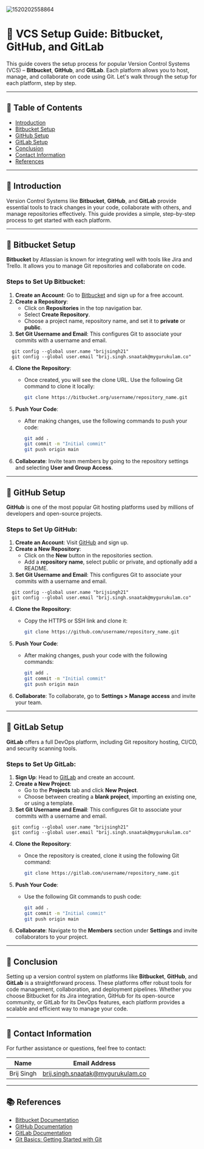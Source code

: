 ![1520202558864](https://github.com/user-attachments/assets/34b92e29-e69b-42b3-a553-2d6ed95afa3c)



# 🌟 VCS Setup Guide: Bitbucket, GitHub, and GitLab

This guide covers the setup process for popular Version Control Systems (VCS) – **Bitbucket**, **GitHub**, and **GitLab**. Each platform allows you to host, manage, and collaborate on code using Git. Let's walk through the setup for each platform, step by step.

---

## 📑 Table of Contents
- [Introduction](#introduction)
- [Bitbucket Setup](#bitbucket-setup)
- [GitHub Setup](#github-setup)
- [GitLab Setup](#gitlab-setup)
- [Conclusion](#conclusion)
- [Contact Information](#contact-information)
- [References](#references)

---

## 🔧 Introduction

Version Control Systems like **Bitbucket**, **GitHub**, and **GitLab** provide essential tools to track changes in your code, collaborate with others, and manage repositories effectively. This guide provides a simple, step-by-step process to get started with each platform.

---

## 🧰 Bitbucket Setup

**Bitbucket** by Atlassian is known for integrating well with tools like Jira and Trello. It allows you to manage Git repositories and collaborate on code.

### Steps to Set Up Bitbucket:
1. **Create an Account**: Go to [Bitbucket](https://bitbucket.org/) and sign up for a free account.
2. **Create a Repository**:
   - Click on **Repositories** in the top navigation bar.
   - Select **Create Repository**.
   - Choose a project name, repository name, and set it to **private** or **public**.
3. **Set Git Username and Email**:
    This configures Git to associate your commits with a username and email.
 ```
   git config --global user.name "brijsingh21"
   git config --global user.email "brij.singh.snaatak@mygurukulam.co"
   ```
4. **Clone the Repository**:
   - Once created, you will see the clone URL. Use the following Git command to clone it locally:
     ```bash
     git clone https://bitbucket.org/username/repository_name.git
     ```
5. **Push Your Code**:
   - After making changes, use the following commands to push your code:
     ```bash
     git add .
     git commit -m "Initial commit"
     git push origin main
     ```

6. **Collaborate**: Invite team members by going to the repository settings and selecting **User and Group Access**.

---

## 🐙 GitHub Setup

**GitHub** is one of the most popular Git hosting platforms used by millions of developers and open-source projects.

### Steps to Set Up GitHub:
1. **Create an Account**: Visit [GitHub](https://github.com/) and sign up.
2. **Create a New Repository**:
   - Click on the **New** button in the repositories section.
   - Add a **repository name**, select public or private, and optionally add a README.
3. **Set Git Username and Email**:
    This configures Git to associate your commits with a username and email.
 ```
   git config --global user.name "brijsingh21"
   git config --global user.email "brij.singh.snaatak@mygurukulam.co"
   ```
4. **Clone the Repository**:
   - Copy the HTTPS or SSH link and clone it:
     ```bash
     git clone https://github.com/username/repository_name.git
     ```
5. **Push Your Code**:
   - After making changes, push your code with the following commands:
     ```bash
     git add .
     git commit -m "Initial commit"
     git push origin main
     ```

6. **Collaborate**: To collaborate, go to **Settings > Manage access** and invite your team.

---

## 🦊 GitLab Setup

**GitLab** offers a full DevOps platform, including Git repository hosting, CI/CD, and security scanning tools.

### Steps to Set Up GitLab:
1. **Sign Up**: Head to [GitLab](https://gitlab.com/) and create an account.
2. **Create a New Project**:
   - Go to the **Projects** tab and click **New Project**.
   - Choose between creating a **blank project**, importing an existing one, or using a template.
3. **Set Git Username and Email**:
    This configures Git to associate your commits with a username and email.
 ```
   git config --global user.name "brijsingh21"
   git config --global user.email "brij.singh.snaatak@mygurukulam.co"
   ```
4. **Clone the Repository**:
   - Once the repository is created, clone it using the following Git command:
     ```bash
     git clone https://gitlab.com/username/repository_name.git
     ```
5. **Push Your Code**:
   - Use the following Git commands to push code:
     ```bash
     git add .
     git commit -m "Initial commit"
     git push origin main
     ```

6. **Collaborate**: Navigate to the **Members** section under **Settings** and invite collaborators to your project.

---

## 📝 Conclusion

Setting up a version control system on platforms like **Bitbucket**, **GitHub**, and **GitLab** is a straightforward process. These platforms offer robust tools for code management, collaboration, and deployment pipelines. Whether you choose Bitbucket for its Jira integration, GitHub for its open-source community, or GitLab for its DevOps features, each platform provides a scalable and efficient way to manage your code.

---

## 📧 Contact Information

For further assistance or questions, feel free to contact:

| Name         | Email Address                      |
|--------------|------------------------------------|
| Brij Singh   | brij.singh.snaatak@mygurukulam.co  |

---

## 📚 References

- [Bitbucket Documentation](https://support.atlassian.com/bitbucket-cloud/)
- [GitHub Documentation](https://docs.github.com/)
- [GitLab Documentation](https://docs.gitlab.com/)
- [Git Basics: Getting Started with Git](https://git-scm.com/book/en/v2/Getting-Started-Git-Basics)

